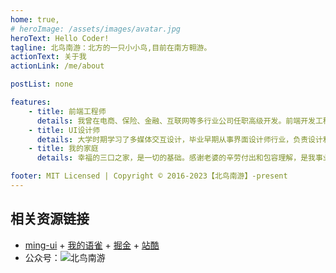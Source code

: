 ```yaml
---
home: true,
# heroImage: /assets/images/avatar.jpg
heroText: Hello Coder! 
tagline: 北鸟南游：北方的一只小小鸟,目前在南方翱游。
actionText: 关于我
actionLink: /me/about

postList: none

features:
    - title: 前端工程师
      details: 我曾在电商、保险、金融、互联网等多行业公司任职高级开发。前端开发工程师在创建具有吸引力、高度交互性和用户友好性的网站和应用程序方面发挥着关键作用。他们的工作不仅关注技术，还关注用户体验和设计，以确保最终产品能够满足用户的需求。
    - title: UI设计师
      details: 大学时期学习了多媒体交互设计，毕业早期从事界面设计师行业，负责设计和开发用户界面（UI），包括网页、移动应用和桌面应用程序的界面。对现在从事前端开发有很大的帮助，包括处理页面布局以及交换的细节都会非常敏感，包括页面布局、图形、文本、表单、按钮等。
    - title: 我的家庭
      details: 幸福的三口之家，是一切的基础。感谢老婆的辛劳付出和包容理解，是我事业发展的动力基础。很幸运有个聪明健康的猪宝宝儿子，活泼调皮，机灵捣蛋鬼。

footer: MIT Licensed | Copyright © 2016-2023【北鸟南游】-present
---
```


## 相关资源链接
- [ming-ui](https://shenshuai.me/ming-ui-preview/)  + [我的语雀](https://www.yuque.com/shenshuai89/front) + [掘金](https://juejin.cn/user/1662117314561255/posts) + [站酷](https://shenshuai.zcool.com.cn/)
- 公众号：![北鸟南游](/assets/images/wx-search.png)
